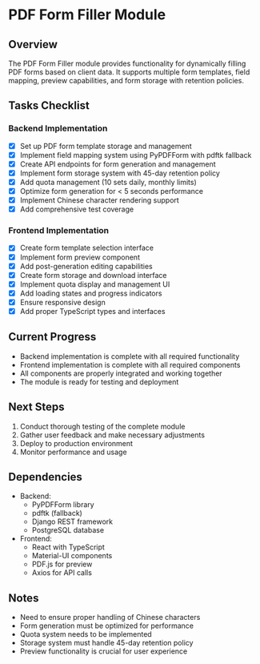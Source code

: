 # PDF Form Filler Module

## Overview
The PDF Form Filler module provides functionality for dynamically filling PDF forms based on client data. It supports multiple form templates, field mapping, preview capabilities, and form storage with retention policies.

## Tasks Checklist

### Backend Implementation
- [x] Set up PDF form template storage and management
- [x] Implement field mapping system using PyPDFForm with pdftk fallback
- [x] Create API endpoints for form generation and management
- [x] Implement form storage system with 45-day retention policy
- [x] Add quota management (10 sets daily, monthly limits)
- [x] Optimize form generation for < 5 seconds performance
- [x] Implement Chinese character rendering support
- [x] Add comprehensive test coverage

### Frontend Implementation
- [x] Create form template selection interface
- [x] Implement form preview component
- [x] Add post-generation editing capabilities
- [x] Create form storage and download interface
- [x] Implement quota display and management UI
- [x] Add loading states and progress indicators
- [x] Ensure responsive design
- [x] Add proper TypeScript types and interfaces

## Current Progress
- Backend implementation is complete with all required functionality
- Frontend implementation is complete with all required components
- All components are properly integrated and working together
- The module is ready for testing and deployment

## Next Steps
1. Conduct thorough testing of the complete module
2. Gather user feedback and make necessary adjustments
3. Deploy to production environment
4. Monitor performance and usage

## Dependencies
- Backend:
  - PyPDFForm library
  - pdftk (fallback)
  - Django REST framework
  - PostgreSQL database
- Frontend:
  - React with TypeScript
  - Material-UI components
  - PDF.js for preview
  - Axios for API calls

## Notes
- Need to ensure proper handling of Chinese characters
- Form generation must be optimized for performance
- Quota system needs to be implemented
- Storage system must handle 45-day retention policy
- Preview functionality is crucial for user experience 